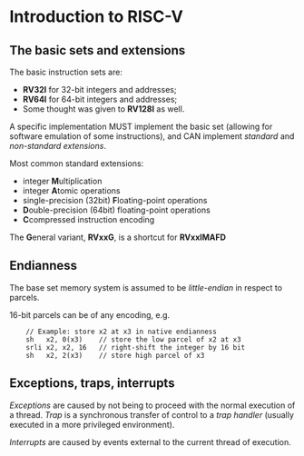# Introduction to RISC-V

## The basic sets and extensions

The basic instruction sets are:
- **RV32I** for 32-bit integers and addresses;
- **RV64I** for 64-bit integers and addresses;
- Some thought was given to **RV128I** as well.

A specific implementation MUST implement the basic set (allowing for software
emulation of some instructions), and CAN implement _standard_ and _non-standard_
_extensions_.

Most common standard extensions:

- integer **M**ultiplication
- integer **A**tomic operations
- single-precision (32bit) **F**loating-point operations
- **D**ouble-precision (64bit) floating-point operations
- **C**compressed instruction encoding

The **G**eneral variant, **RVxxG**, is a shortcut for **RVxxIMAFD**


## Endianness

The base set memory system is assumed to be _little-endian_ in respect to parcels.

16-bit parcels can be of any encoding, e.g.

```
    // Example: store x2 at x3 in native endianness
    sh   x2, 0(x3)    // store the low parcel of x2 at x3
    srli x2, x2, 16   // right-shift the integer by 16 bit
    sh   x2, 2(x3)    // store high parcel of x3
```

## Exceptions, traps, interrupts

_Exceptions_ are caused by not being to proceed with the normal execution of a
thread. _Trap_ is a synchronous transfer of control to a _trap handler_ (usually
executed in a more privileged environment).

_Interrupts_ are caused by events external to the current thread of execution.
